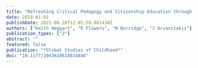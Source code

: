 ```yaml
---
title: "Refreshing Critical Pedagogy and Citizenship Education through the Lens of Justice and Complexity Pedagogy"
date: 2018-01-01
publishDate: 2021-08-20T12:05:59.861410Z
authors: ["Keith Heggart", "R Flowers", "N Burridge", "J Arvanitakis"]
publication_types: ["2"]
abstract: ""
featured: false
publication: "*Global Studies of Childhood*"
doi: "10.1177/2043610618814846"
---
```


